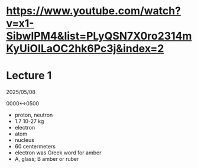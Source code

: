 # https://www.youtube.com/watch?v=x1-SibwIPM4&list=PLyQSN7X0ro2314mKyUiOILaOC2hk6Pc3j&index=2

# Lecture 1

2025/05/08

0000<->0500

- proton, neutron
- 1.7 10-27 kg
- electron
- atom
- nucleus
- 60 centermeters
- electron was Greek word for amber
- A, glass; B amber or ruber
